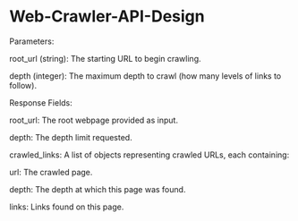 # Web-Crawler-API-Design
Parameters:

root_url (string): The starting URL to begin crawling.

depth (integer): The maximum depth to crawl (how many levels of links to follow).

Response Fields:

root_url: The root webpage provided as input.

depth: The depth limit requested.

crawled_links: A list of objects representing crawled URLs, each containing:

url: The crawled page.

depth: The depth at which this page was found.

links: Links found on this page.
